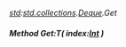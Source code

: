 _[std](../../modules/std/std-module.md):[std.collections](../../modules/std/std-collections.md).[Deque<T>](../../modules/std/std-collections-deque.md).Get_
##### Method Get:T( index:[Int](../../modules/wonkey/wonkey-types-int.md) )
